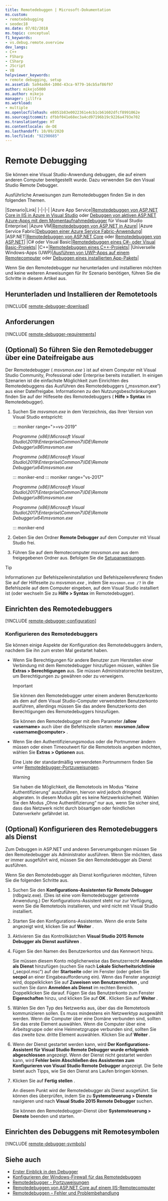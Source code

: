 ```yaml
---
title: Remotedebuggen | Microsoft-Dokumentation
ms.custom:
- remotedebugging
- seodec18
ms.date: 07/02/2018
ms.topic: conceptual
f1_keywords:
- vs.debug.remote.overview
dev_langs:
- C++
- FSharp
- CSharp
- JScript
- VB
helpviewer_keywords:
- remote debugging, setup
ms.assetid: 5a94ad64-100d-43ca-9779-16cb5af86f97
author: mikejo5000
ms.author: mikejo
manager: jillfra
ms.workload:
- multiple
ms.openlocfilehash: e8051b83e0022361e4cb1cb61602dfcf8991062e
ms.sourcegitcommit: dfbbf041e68ec3a4cd97196b19c9226a4793e702
ms.translationtype: HT
ms.contentlocale: de-DE
ms.lasthandoff: 10/09/2020
ms.locfileid: "92298685"
---
```

# <a name="remote-debugging"></a>Remote Debugging
Sie können eine Visual Studio-Anwendung debuggen, die auf einem anderen Computer bereitgestellt wurde. Dazu verwenden Sie den Visual Studio Remote Debugger.

Ausführliche Anweisungen zum Remotedebuggen finden Sie in den folgenden Themen.

|Szenario|Link|
|-|-|-|
|Azure App Service|[Remotedebuggen von ASP.NET Core in IIS in Azure in Visual Studio](../debugger/remote-debugging-azure.md) oder [Debuggen von aktiven ASP.NET Azure-Apps mit dem Momentaufnahmedebugger](../debugger/debug-live-azure-applications.md) für Visual Studio Enterprise|
|Azure VM|[Remotedebuggen von ASP.NET in Azure](../debugger/remote-debugging-azure.md)|
|Azure Service Fabric|[Debuggen einer Azure Service Fabric-Anwendung](/azure/service-fabric/service-fabric-debugging-your-application#debug-a-remote-service-fabric-application)|
|ASP.NET|[Remotedebuggen von ASP.NET Core](../debugger/remote-debugging-aspnet-on-a-remote-iis-computer.md) oder [Remotedebuggen von ASP.NET](../debugger/remote-debugging-aspnet-on-a-remote-iis-7-5-computer.md)|
|C# oder Visual Basic|[Remotedebuggen eines C#- oder Visual Basic-Projekts](../debugger/remote-debugging-csharp.md)|
|C++|[Remotedebuggen eines C++-Projekts](../debugger/remote-debugging-cpp.md)|
|Universelle Windows-Apps (UWP)|[Ausführen von UWP-Apps auf einem Remotecomputer](../debugger/run-windows-store-apps-on-a-remote-machine.md) oder [Debuggen eines installierten App-Pakets](../debugger/debug-installed-app-package.md)|

Wenn Sie den Remotedebugger nur herunterladen und installieren möchten und keine weiteren Anweisungen für Ihr Szenario benötigen, führen Sie die Schritte in diesem Artikel aus.

## <a name="download-and-install-the-remote-tools"></a>Herunterladen und Installieren der Remotetools

[!INCLUDE [remote-debugger-download](../debugger/includes/remote-debugger-download.md)]

## <a name="requirements"></a><a name="requirements_msvsmon"></a> Anforderungen

[!INCLUDE [remote-debugger-requirements](../debugger/includes/remote-debugger-requirements.md)]

## <a name="optional-to-run-the-remote-debugger-from-a-file-share"></a><a name="fileshare_msvsmon"></a> (Optional) So führen Sie den Remotedebugger über eine Dateifreigabe aus

Der Remotedebugger ( *msvsmon.exe* ) ist auf einem Computer mit Visual Studio Community, Professional oder Enterprise bereits installiert. In einigen Szenarien ist die einfachste Möglichkeit zum Einrichten des Remotedebuggens das Ausführen des Remotedebuggers („msvsmon.exe“) aus einer Dateifreigabe. Informationen zu den Nutzungsbeschränkungen finden Sie auf der Hilfeseite des Remotedebuggers ( **Hilfe > Syntax** im Remotedebugger).

1. Suchen Sie *msvsmon.exe* in dem Verzeichnis, das Ihrer Version von Visual Studio entspricht:

   ::: moniker range=">=vs-2019"

   *Programme (x86)\Microsoft Visual Studio\2019\Enterprise\Common7\IDE\Remote Debugger\x86\msvsmon.exe*

   *Programme (x86)\Microsoft Visual Studio\2019\Enterprise\Common7\IDE\Remote Debugger\x64\msvsmon.exe*

   ::: moniker-end
   ::: moniker range="vs-2017"

   *Programme (x86)\Microsoft Visual Studio\2017\Enterprise\Common7\IDE\Remote Debugger\x86\msvsmon.exe*

   *Programme (x86)\Microsoft Visual Studio\2017\Enterprise\Common7\IDE\Remote Debugger\x64\msvsmon.exe*

   ::: moniker-end

2. Geben Sie den Ordner **Remote Debugger** auf dem Computer mit Visual Studio frei.

3. Führen Sie auf dem Remotecomputer *msvsmon.exe* aus dem freigegebenen Ordner aus. Befolgen Sie die [Setupanweisungen](#bkmk_setup).

> [!TIP]
> Informationen zur Befehlszeileninstallation und Befehlszeilenreferenz finden Sie auf der Hilfeseite zu *msvsmon.exe* , indem Sie ``msvsmon.exe /?`` in die Befehlszeile auf dem Computer eingeben, auf dem Visual Studio installiert ist (oder wechseln Sie zu **Hilfe > Syntax** im Remotedebugger).

## <a name="set-up-the-remote-debugger"></a><a name="bkmk_setup"></a>Einrichten des Remotedebuggers

[!INCLUDE [remote-debugger-configuration](../debugger/includes/remote-debugger-configuration.md)]

### <a name="configure-the-remote-debugger"></a><a name="configure_msvsmon"></a>Konfigurieren des Remotedebuggers
Sie können einige Aspekte der Konfiguration des Remotedebuggers ändern, nachdem Sie ihn zum ersten Mal gestartet haben.

- Wenn Sie Berechtigungen für andere Benutzer zum Herstellen einer Verbindung mit dem Remotedebugger hinzufügen müssen, wählen Sie **Extras > Berechtigungen** aus. Sie müssen Administratorrechte besitzen, um Berechtigungen zu gewähren oder zu verweigern.

     > [!IMPORTANT]
     > Sie können den Remotedebugger unter einem anderen Benutzerkonto als dem auf dem Visual Studio-Computer verwendeten Benutzerkonto ausführen, allerdings müssen Sie das andere Benutzerkonto den Berechtigungen des Remotedebuggers hinzufügen.

     Sie können den Remotedebugger mit dem Parameter **/allow \<username>** auch über die Befehlszeile starten: **msvsmon /allow \<username@computer>** .

- Wenn Sie den Authentifizierungsmodus oder die Portnummer ändern müssen oder einen Timeoutwert für die Remotetools angeben möchten, wählen Sie **Extras > Optionen** aus.

     Eine Liste der standardmäßig verwendeten Portnummern finden Sie unter [Remotedebugger-Portzuweisungen](../debugger/remote-debugger-port-assignments.md).

     > [!WARNING]
     > Sie haben die Möglichkeit, die Remotetools im Modus "Keine Authentifizierung" auszuführen, hiervon wird jedoch dringend abgeraten. In diesem Modus gibt es keine Netzwerksicherheit. Wählen Sie den Modus „Ohne Authentifizierung“ nur aus, wenn Sie sicher sind, dass das Netzwerk nicht durch bösartigen oder feindlichen Datenverkehr gefährdet ist.

## <a name="optional-configure-the-remote-debugger-as-a-service"></a><a name="bkmk_configureService"></a> (Optional) Konfigurieren des Remotedebuggers als Dienst
Zum Debuggen in ASP.NET und anderen Serverumgebungen müssen Sie den Remotedebugger als Administrator ausführen. Wenn Sie möchten, dass er immer ausgeführt wird, müssen Sie den Remotedebugger als Dienst ausführen.

 Wenn Sie den Remotedebugger als Dienst konfigurieren möchten, führen Sie die folgenden Schritte aus.

1. Suchen Sie den **Konfigurations-Assistenten für Remote Debugger** (rdbgwiz.exe). (Dies ist eine vom Remotedebugger getrennte Anwendung.) Der Konfigurations-Assistent steht nur zur Verfügung, wenn Sie die Remotetools installieren, und wird nicht mit Visual Studio installiert.

2. Starten Sie den Konfigurations-Assistenten. Wenn die erste Seite angezeigt wird, klicken Sie auf **Weiter** .

3. Aktivieren Sie das Kontrollkästchen **Visual Studio 2015 Remote Debugger als Dienst ausführen** .

4. Fügen Sie den Namen des Benutzerkontos und das Kennwort hinzu.

    Sie müssen diesem Konto möglicherweise das Benutzerrecht **Anmelden als Dienst** hinzufügen (suchen Sie nach **Lokale Sicherheitsrichtlinie** („secpol.msc“) auf der **Startseite** oder im Fenster (oder geben Sie **secpol** an einer Eingabeaufforderung ein). Wenn das Fenster angezeigt wird, doppelklicken Sie auf **Zuweisen von Benutzerrechten** , und suchen Sie dann **Anmelden als Dienst** im rechten Bereich. Doppelklicken Sie darauf. Fügen Sie das Benutzerkonto zum Fenster **Eigenschaften** hinzu, und klicken Sie auf **OK** . Klicken Sie auf **Weiter** .

5. Wählen Sie den Typ des Netzwerks aus, über das die Remotetools kommunizieren sollen. Es muss mindestens ein Netzwerktyp ausgewählt werden. Wenn die Computer über eine Domäne verbunden sind, sollten Sie das erste Element auswählen. Wenn die Computer über eine Arbeitsgruppe oder eine Heimnetzgruppe verbunden sind, sollten Sie das zweite bzw. dritte Element auswählen. Klicken Sie auf **Weiter** .

6. Wenn der Dienst gestartet werden kann, wird **Der Konfigurations-Assistent für Visual Studio Remote Debugger wurde erfolgreich abgeschlossen** angezeigt. Wenn der Dienst nicht gestartet werden kann, wird **Fehler beim Abschließen des Assistenten zum Konfigurieren von Visual Studio Remote Debugger** angezeigt. Die Seite bietet auch Tipps, wie Sie den Dienst ans Laufen bringen können.

7. Klicken Sie auf **Fertig stellen** .

   An diesem Punkt wird der Remotedebugger als Dienst ausgeführt. Sie können dies überprüfen, indem Sie zu **Systemsteuerung > Dienste** navigieren und nach **Visual Studio 2015 Remote Debugger** suchen.

   Sie können den Remotedebugger-Dienst über **Systemsteuerung > Dienste** beenden und starten.

## <a name="set-up-debugging-with-remote-symbols"></a>Einrichten des Debuggens mit Remotesymbolen

[!INCLUDE [remote-debugger-symbols](../debugger/includes/remote-debugger-symbols.md)]

## <a name="see-also"></a>Siehe auch

- [Erster Einblick in den Debugger](../debugger/debugger-feature-tour.md)
- [Konfigurieren der Windows-Firewall für das Remotedebuggen](../debugger/configure-the-windows-firewall-for-remote-debugging.md)
- [Remotedebugger - Portzuweisungen](../debugger/remote-debugger-port-assignments.md)
- [Remotedebuggen von ASP.NET Core auf einem IIS-Remotecomputer](../debugger/remote-debugging-aspnet-on-a-remote-iis-computer.md)
- [Remotedebuggen – Fehler und Problembehandlung](../debugger/remote-debugging-errors-and-troubleshooting.md)
